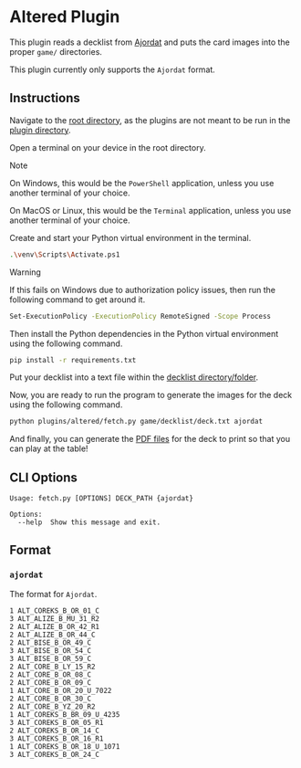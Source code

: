 # Altered Plugin

This plugin reads a decklist from [Ajordat](https://altered.ajordat.com/) and puts the card images into the proper `game/` directories.

This plugin currently only supports the ``Ajordat`` format.

## Instructions

Navigate to the [root directory](../..), as the plugins are not meant to be run in the [plugin directory](.).

Open a terminal on your device in the root directory.

> [!NOTE]
> On Windows, this would be the ``PowerShell`` application, unless you use another terminal of your choice.
>
> On MacOS or Linux, this would be the ``Terminal`` application, unless you use another terminal of your choice.

Create and start your Python virtual environment in the terminal.
```bash
.\venv\Scripts\Activate.ps1
```

> [!WARNING]
> If this fails on Windows due to authorization policy issues, then run the following command to get around it.
> ```bash
> Set-ExecutionPolicy -ExecutionPolicy RemoteSigned -Scope Process
> ```

Then install the Python dependencies in the Python virtual environment using the following command.
```bash
pip install -r requirements.txt  
```

Put your decklist into a text file within the [decklist directory/folder](../../game/decklist).

Now, you are ready to run the program to generate the images for the deck using the following command.
```bash
python plugins/altered/fetch.py game/decklist/deck.txt ajordat
```

And finally, you can generate the [PDF files](../../README.md#create_pdfpy) for the deck to print so that you can play at the table!

## CLI Options

```
Usage: fetch.py [OPTIONS] DECK_PATH {ajordat}

Options:
  --help  Show this message and exit.
```

## Format

### `ajordat`

The format for ``Ajordat``.

```
1 ALT_COREKS_B_OR_01_C
3 ALT_ALIZE_B_MU_31_R2
2 ALT_ALIZE_B_OR_42_R1
2 ALT_ALIZE_B_OR_44_C
2 ALT_BISE_B_OR_49_C
3 ALT_BISE_B_OR_54_C
3 ALT_BISE_B_OR_59_C
2 ALT_CORE_B_LY_15_R2
2 ALT_CORE_B_OR_08_C
2 ALT_CORE_B_OR_09_C
1 ALT_CORE_B_OR_20_U_7022
2 ALT_CORE_B_OR_30_C
2 ALT_CORE_B_YZ_20_R2
1 ALT_COREKS_B_BR_09_U_4235
3 ALT_COREKS_B_OR_05_R1
2 ALT_COREKS_B_OR_14_C
3 ALT_COREKS_B_OR_16_R1
1 ALT_COREKS_B_OR_18_U_1071
3 ALT_COREKS_B_OR_24_C
```